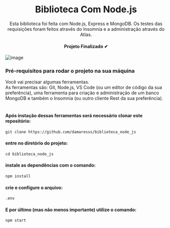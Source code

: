 <h1 align="center">Biblioteca Com Node.js</h1>
<p align="center">Esta biblioteca foi feita com Node.js, Express e MongoDB. Os testes das requisições foram feitos através do Insomnia e a administração através do Atlas.</p>
<h4 align="center"> 
	Projeto Finalizado ✔
</h4>

![image](https://user-images.githubusercontent.com/83043397/215135305-a55ae35e-ba18-446b-bf6c-81a1ffa9e602.png)

<h3>Pré-requisitos para rodar o projeto na sua máquina</h3>
Você vai precisar algumas ferramentas. <br/>
As ferramentas são: Git, Node.js, VS Code (ou um editor de código da sua preferência), uma ferramenta para criação e administração de um banco MongoDB e também o Insomnia (ou outro cliente Rest da sua preferência).<br/>
<br/>
<h4>Após instação dessas ferramentas será necessário clonar este repositório:</h4> 

```git clone https://github.com/damaresss/biblioteca_node_js```

<h4>entre no diretório do projeto: </h4>

```cd biblioteca_node_js```

<h4>instale as dependências com o comando:</h4>

```npm install```

<h4>crie e configure o arquivo:</h4>

```.env```

<h4> E por último (mas não menos importante) utilize o comando:</h4>

```npm start```
